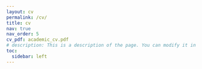 ```yaml
---
layout: cv
permalink: /cv/
title: cv
nav: true
nav_order: 5
cv_pdf: academic_cv.pdf
# description: This is a description of the page. You can modify it in '_pages/cv.md'. You can also change or remove the top pdf download button.
toc:
  sidebar: left
---
```


